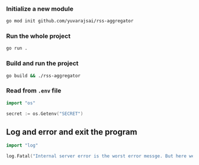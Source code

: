 ### Initialize a new module

```bash
go mod init github.com/yuvarajsai/rss-aggregator
```

### Run the whole project

```bash
go run .
```

### Build and run the project

```bash
go build && ./rss-aggregator
```

### Read from `.env` file

```go
import "os"

secret := os.Getenv("SECRET")
```

## Log and error and exit the program

```go
import "log"

log.Fatal("Internal server error is the worst error messge. But here we go.")
```
